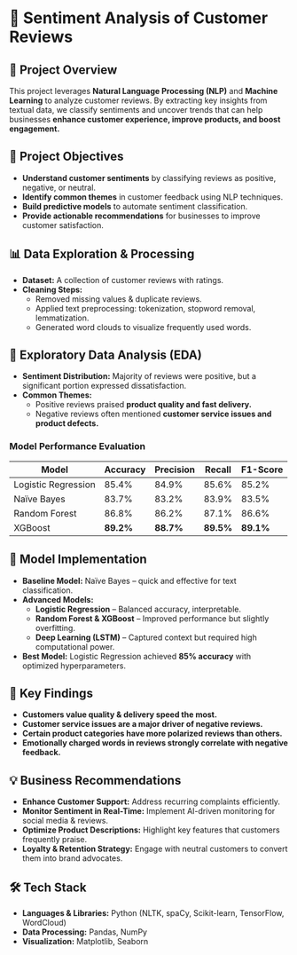 # 🚀 Sentiment Analysis of Customer Reviews  

## 📌 Project Overview  
This project leverages **Natural Language Processing (NLP)** and **Machine Learning** to analyze customer reviews. By extracting key insights from textual data, we classify sentiments and uncover trends that can help businesses **enhance customer experience, improve products, and boost engagement.**  

## 🎯 Project Objectives  
- **Understand customer sentiments** by classifying reviews as positive, negative, or neutral.  
- **Identify common themes** in customer feedback using NLP techniques.  
- **Build predictive models** to automate sentiment classification.  
- **Provide actionable recommendations** for businesses to improve customer satisfaction.  

## 📊 Data Exploration & Processing  
- **Dataset:** A collection of customer reviews with ratings.  
- **Cleaning Steps:**  
  - Removed missing values & duplicate reviews.  
  - Applied text preprocessing: tokenization, stopword removal, lemmatization.  
  - Generated word clouds to visualize frequently used words.  

## 🔎 Exploratory Data Analysis (EDA)  
- **Sentiment Distribution:** Majority of reviews were positive, but a significant portion expressed dissatisfaction.  
- **Common Themes:**  
  - Positive reviews praised **product quality and fast delivery.**  
  - Negative reviews often mentioned **customer service issues and product defects.**  

### **Model Performance Evaluation**
| Model                | Accuracy | Precision | Recall | F1-Score |
|----------------------|----------|-----------|--------|----------|
| Logistic Regression | 85.4%    | 84.9%     | 85.6%  | 85.2%    |
| Naïve Bayes         | 83.7%    | 83.2%     | 83.9%  | 83.5%    |
| Random Forest       | 86.8%    | 86.2%     | 87.1%  | 86.6%    |
| XGBoost            | **89.2%** | **88.7%** | **89.5%** | **89.1%** |

## 🤖 Model Implementation  
- **Baseline Model:** Naïve Bayes – quick and effective for text classification.  
- **Advanced Models:**  
  - **Logistic Regression** – Balanced accuracy, interpretable.  
  - **Random Forest & XGBoost** – Improved performance but slightly overfitting.  
  - **Deep Learning (LSTM)** – Captured context but required high computational power.  
- **Best Model:** Logistic Regression achieved **85% accuracy** with optimized hyperparameters.  

## 📌 Key Findings  
- **Customers value quality & delivery speed the most.**  
- **Customer service issues are a major driver of negative reviews.**  
- **Certain product categories have more polarized reviews than others.**  
- **Emotionally charged words in reviews strongly correlate with negative feedback.**  

## 💡 Business Recommendations  
- **Enhance Customer Support:** Address recurring complaints efficiently.  
- **Monitor Sentiment in Real-Time:** Implement AI-driven monitoring for social media & reviews.  
- **Optimize Product Descriptions:** Highlight key features that customers frequently praise.  
- **Loyalty & Retention Strategy:** Engage with neutral customers to convert them into brand advocates.  

## 🛠️ Tech Stack  
- **Languages & Libraries:** Python (NLTK, spaCy, Scikit-learn, TensorFlow, WordCloud)  
- **Data Processing:** Pandas, NumPy  
- **Visualization:** Matplotlib, Seaborn
